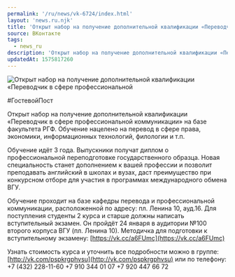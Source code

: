 ```yaml
---
permalink: '/ru/news/vk-6724/index.html'
layout: 'news.ru.njk'
title: 'Открыт набор на получение дополнительной квалификации «Переводчик в сфере профессиональной к'
source: ВКонтакте
tags:
  - news_ru
description: 'Открыт набор на получение дополнительной квалификации «Переводчик в сфере профессиональной'
updatedAt: 1575817260
---
```

![Открыт набор на получение дополнительной квалификации «Переводчик в сфере профессиональной](https://sun9-29.userapi.com/impg/c857624/v857624161/11c3a6/ZZuy6LnNWFU.jpg?size=1280x720&quality=96&sign=9b11184dcfc6beb0f8640738dbc525bd&c_uniq_tag=W2NX7uBLBrF7oeStQf1urcUi-MNk1UP9Xdwxb7GFaGo&type=album)

#ГостевойПост

Открыт набор на получение дополнительной квалификации «Переводчик в сфере профессиональной коммуникации» на базе факультета РГФ. Обучение нацелено на перевод в сфере права, экономики, информационных технологий, филологии и т.п.

Обучение идёт 3 года. Выпускники получат диплом о профессиональной переподготовке государственного образца. Новая специальность станет дополнением к вашей профессии и позволит преподавать английский в школах и вузах, даст преимущество при конкурсном отборе для участия в программах международного обмена ВГУ.

Обучение проходит на базе кафедры перевода и профессиональной коммуникации, расположенной по адресу: пл. Ленина 10, ауд.16.
Для поступления студенты 2 курса и старше должны написать вступительный экзамен.
Он пройдёт 24 января в аудитории №100 второго корпуса ВГУ (пл. Ленина 10).
Методичка для подготовки к вступительному экзамену: [https://vk.cc/a6FUmc](https://vk.cc/a6FUmc)

Узнать стоимость курса и уточнить все подробности можно в группе: [http://vk.com/pspkrgphvsu](http://vk.com/pspkrgphvsu) или по телефону:
+7 (432) 228-11-60
+7 910 344 01 07
+7 920 447 66 72
